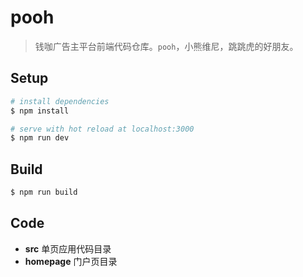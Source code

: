 # pooh

> 钱咖广告主平台前端代码仓库。`pooh`，小熊维尼，跳跳虎的好朋友。

## Setup

```bash
# install dependencies
$ npm install

# serve with hot reload at localhost:3000
$ npm run dev

```

## Build

```bash
$ npm run build
```

## Code

- **src** 单页应用代码目录
- **homepage** 门户页目录
